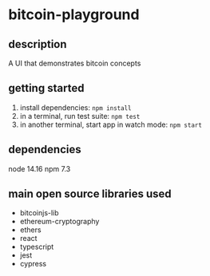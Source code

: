 # bitcoin-playground

## description

A UI that demonstrates bitcoin concepts

## getting started

1. install dependencies:
   `npm install`
2. in a terminal, run test suite:
   `npm test`
3. in another terminal, start app in watch mode:
   `npm start`

## dependencies

node 14.16
npm 7.3

## main open source libraries used

* bitcoinjs-lib
* ethereum-cryptography
* ethers
* react
* typescript
* jest
* cypress
